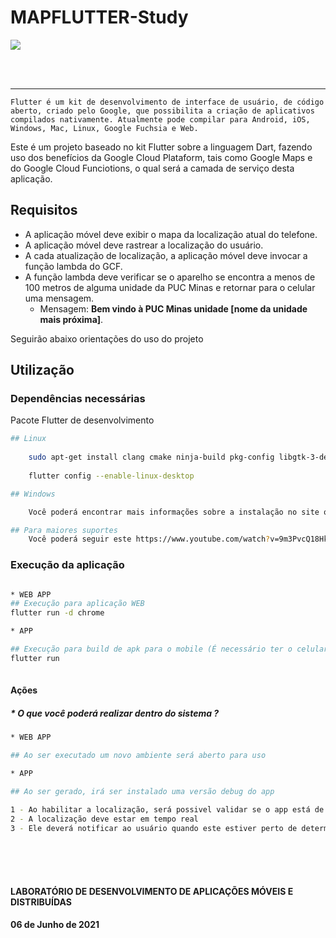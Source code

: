 # **MAPFLUTTER-Study**

<img src="https://flutter.dev/assets/flutter-lockup-1caf6476beed76adec3c477586da54de6b552b2f42108ec5bc68dc63bae2df75.png">

<br><br><hr>


    Flutter é um kit de desenvolvimento de interface de usuário, de código aberto, criado pelo Google, que possibilita a criação de aplicativos compilados nativamente. Atualmente pode compilar para Android, iOS, Windows, Mac, Linux, Google Fuchsia e Web.

Este é um projeto baseado no kit Flutter sobre a linguagem Dart, fazendo uso dos benefícios da Google Cloud Plataform, tais como Google Maps e do Google Cloud Funciotions, o qual será a camada de serviço desta aplicação.


## Requisitos 
* A aplicação móvel deve exibir o mapa da localização atual do telefone.
* A aplicação móvel deve rastrear a localização do usuário.
* A cada atualização de localização, a aplicação móvel deve invocar a função lambda do GCF.
* A função lambda deve verificar se o aparelho se encontra a menos de 100 metros de alguma unidade da PUC Minas e retornar para o celular uma mensagem.
  * Mensagem:  **Bem vindo à PUC Minas unidade [nome da unidade mais próxima]**.


Seguirão abaixo orientações do uso do projeto  

## Utilização

### Dependências necessárias

Pacote Flutter de desenvolvimento
 
```sh
## Linux
 
    sudo apt-get install clang cmake ninja-build pkg-config libgtk-3-dev
    
    flutter config --enable-linux-desktop 

## Windows

    Você poderá encontrar mais informações sobre a instalação no site oficial do Flutter (https://flutter.dev/docs/get-started/install/linux)

## Para maiores suportes
    Você poderá seguir este https://www.youtube.com/watch?v=9m3PvcQ18Hk&t=412s

```
### Execução da aplicação  
 
```sh

* WEB APP
## Execução para aplicação WEB
flutter run -d chrome

* APP

## Execução para build de apk para o mobile (É necessário ter o celular conectado em modo debug)
flutter run 
 
```  

#### Ações  
##### * O que você poderá realizar dentro do sistema ?


```sh
* WEB APP

## Ao ser executado um novo ambiente será aberto para uso 

* APP

## Ao ser gerado, irá ser instalado uma versão debug do app
``` 

```sh 
1 - Ao habilitar a localização, será possivel validar se o app está de acordo
2 - A localização deve estar em tempo real
3 - Ele deverá notificar ao usuário quando este estiver perto de determinada localização 
``` 
 
<br>
<br>
<br>

#### LABORATÓRIO DE DESENVOLVIMENTO DE APLICAÇÕES MÓVEIS E DISTRIBUÍDAS

**06 de Junho de 2021**
 
